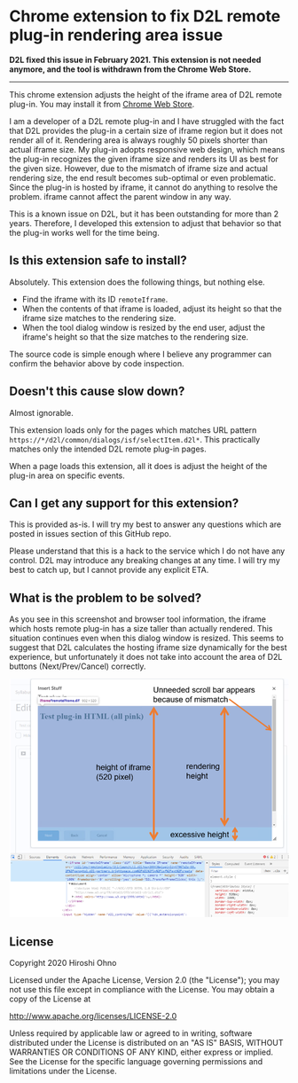 # Chrome extension to fix D2L remote plug-in rendering area issue

**D2L fixed this issue in February 2021. This extension is not needed anymore, and the tool is withdrawn from the Chrome Web Store.**

----

This chrome extension adjusts the height of the iframe area of D2L remote plug-in. You may install it from [Chrome Web Store](https://chrome.google.com/webstore/detail/lblffcdcpmceadnpephfplpaifddeago).

I am a developer of a D2L remote plug-in and I have struggled with the fact that D2L provides the plug-in a certain size of iframe region but it does not render all of it. Rendering area is always roughly 50 pixels shorter than actual iframe size.
My plug-in adopts responsive web design, which means the plug-in recognizes the given iframe size and renders its UI as best for the given size. However, due to the mismatch of iframe size and actual rendering size, the end result becomes sub-optimal or even problematic.
Since the plug-in is hosted by iframe, it cannot do anything to resolve the problem. iframe cannot affect the parent window in any way.

This is a known issue on D2L, but it has been outstanding for more than 2 years. Therefore, I developed this extension to adjust that behavior so that the plug-in works well for the time being.

## Is this extension safe to install?
Absolutely.
This extension does the following things, but nothing else.
- Find the iframe with its ID ```remoteIframe```.
- When the contents of that iframe is loaded, adjust its height so that the iframe size matches to the rendering size.
- When the tool dialog window is resized by the end user, adjust the iframe's height so that the size matches to the rendering size.

The source code is simple enough where I believe any programmer can confirm the behavior above by code inspection.

## Doesn't this cause slow down?
Almost ignorable.

This extension loads only for the pages which matches URL pattern ```https://*/d2l/common/dialogs/isf/selectItem.d2l*```. This practically matches only the intended D2L remote plug-in pages.

When a page loads this extension, all it does is adjust the height of the plug-in area on specific events.

## Can I get any support for this extension?
This is provided as-is. I will try my best to answer any questions which are posted in issues section of this GitHub repo.

Please understand that this is a hack to the service which I do not have any control. D2L may introduce any breaking changes at any time. I will try my best to catch up, but I cannot provide any explicit ETA.

## What is the problem to be solved?
As you see in this screenshot and browser tool information, the iframe which hosts remote plug-in has a size taller than actually rendered. This situation continues even when this dialog window is resized. This seems to suggest that D2L calculates the hosting iframe size dynamically for the best experience, but unfortunately it does not take into account the area of D2L buttons (Next/Prev/Cancel) correctly.

![](images/d2l-issue-screencap.png?raw=true)

## License
Copyright 2020 Hiroshi Ohno

Licensed under the Apache License, Version 2.0 (the "License");
you may not use this file except in compliance with the License.
You may obtain a copy of the License at

http://www.apache.org/licenses/LICENSE-2.0

Unless required by applicable law or agreed to in writing, software
distributed under the License is distributed on an "AS IS" BASIS,
WITHOUT WARRANTIES OR CONDITIONS OF ANY KIND, either express or implied.
See the License for the specific language governing permissions and
limitations under the License.
